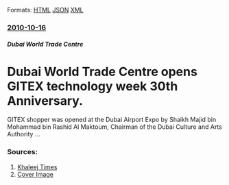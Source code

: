 
Formats: [HTML](/news/2010/10/16/dubai-world-trade-centre-opens-gitex-technology-week-30th-anniversary.html)  [JSON](/news/2010/10/16/dubai-world-trade-centre-opens-gitex-technology-week-30th-anniversary.json)  [XML](/news/2010/10/16/dubai-world-trade-centre-opens-gitex-technology-week-30th-anniversary.xml)  

### [2010-10-16](/news/2010/10/16/index.md)

##### Dubai World Trade Centre
# Dubai World Trade Centre opens GITEX technology week 30th Anniversary. 

GITEX shopper was opened at the Dubai Airport Expo by Shaikh Majid bin Mohammad bin Rashid Al Maktoum, Chairman of the Dubai Culture and Arts Authority ...


### Sources:

1. [Khaleej Times](http://www.khaleejtimes.com/DisplayArticle09.asp?xfile=data/theuae/2010/October/theuae_October391.xml&section=theuae)
1. [Cover Image](http://www.khaleejtimes.com/images/default/default_490x276.jpg)
